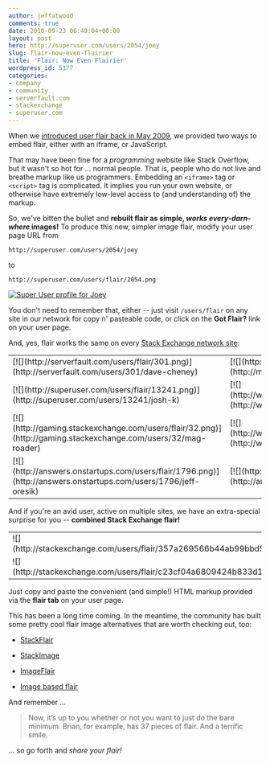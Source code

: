 ```yaml
---
author: jeffatwood
comments: true
date: 2010-09-23 06:49:04+00:00
layout: post
hero: http://superuser.com/users/2054/joey
slug: flair-now-even-flairier
title: 'Flair: Now Even Flairier'
wordpress_id: 5177
categories:
- company
- community
- serverfault.com
- stackexchange
- superuser.com
---
```



When we [introduced user flair back in May 2009](http://blog.stackoverflow.com/2009/05/nowearn-valuable-flair/), we  provided two ways to embed flair, either with an iframe, or JavaScript.



That may have been fine for a _programming_ website like Stack Overflow, but it wasn't so hot for … normal people. That is, people who do not live and breathe markup like us programmers. Embedding an `<iframe>` tag or `<script>` tag is complicated. It implies you run your own website, or otherwise have extremely low-level access to (and understanding of) the markup. 



So, we've bitten the bullet and **rebuilt flair as simple, _works every-darn-where_ images!** To produce this new, simpler image flair, modify your user page URL from



`http://superuser.com/users/2054/joey`



to



`http://superuser.com/users/flair/2054.png`



[![Super User profile for Joey](http://superuser.com/users/flair/2054.png)](http://superuser.com/users/2054/joey)



You don't need to remember that, either -- just visit `/users/flair` on any site in our network for copy n' pasteable code, or click on the **Got Flair?** link on your user page.



And, yes, flair works the same on every [Stack Exchange network site](http://stackexchange.com/sites):



<table cellpadding="4" width="430" cellspacing="4" >
<tr >

<td >[![](http://serverfault.com/users/flair/301.png)](http://serverfault.com/users/301/dave-cheney)
</td>

<td >[![](http://meta.stackoverflow.com/users/flair/22164.png)](http://meta.stackoverflow.com/users/22164/thetxi)
</td>
</tr>

<tr >

<td >[![](http://superuser.com/users/flair/13241.png)](http://superuser.com/users/13241/josh-k)
</td>

<td >[![](http://webapps.stackexchange.com/users/flair/324.png)](http://webapps.stackexchange.com/users/324/neo)
</td>
</tr>

<tr >

<td >[![](http://gaming.stackexchange.com/users/flair/32.png)](http://gaming.stackexchange.com/users/32/mag-roader)
</td>

<td >[![](http://webmasters.stackexchange.com/users/flair/26.png)](http://webmasters.stackexchange.com/users/26/artlung)
</td>
</tr>

<tr >

<td >[![](http://answers.onstartups.com/users/flair/1796.png)](http://answers.onstartups.com/users/1796/jeff-oresik)
</td>

<td >[![](http://android.stackexchange.com/users/flair/3.png)](http://android.stackexchange.com/users/3/othermichael)
</td>
</tr>
</table>



And if you're an avid user, active on multiple sites, we have an extra-special surprise for you -- **combined Stack Exchange flair!**



<table cellpadding="4" width="430" cellspacing="4" >
<tr >

<td >
![](http://stackexchange.com/users/flair/357a269566b44ab99bbd502d6ad0b1ce.png)

</td>

<td >
![](http://stackexchange.com/users/flair/30498037168a4055a8490c31c2b1d863.png)

</td>
</tr>
<tr >

<td >
![](http://stackexchange.com/users/flair/c23cf04a6809424b833d19e6d55f2e8d.png)

</td>

<td >
![](http://stackexchange.com/users/flair/5091e12f1fdc49d9aec229814923e1c6.png)

</td>
</tr>
</table>



Just copy and paste the convenient (and simple!) HTML markup provided via the **flair tab** on your user page.



This has been a long time coming. In the meantime, the community has built some pretty cool flair image alternatives that are worth checking out, too:







  * [StackFlair](http://stackapps.com/questions/1567/stackflair-generate-flair-for-your-stackexchange-associated-accounts-now-with)

  * [StackImage](http://stackapps.com/questions/847/stackimage-generating-images-of-questions-and-users-now-with-global-flair)

  * [ImageFlair](http://www.grumpydev.com/2009/07/11/stack-overflow-share-your-flair-now-in-png/)

  * [Image based flair](http://meta.stackoverflow.com/questions/9482/image-based-flair-downloadable-implementation-v2-1)




And remember ...





<blockquote>
Now, it’s up to you whether or not you want to just do the bare minimum. Brian, for example, has 37 pieces of flair. And a terrific smile.
</blockquote>





… so go forth and _share your flair!_

